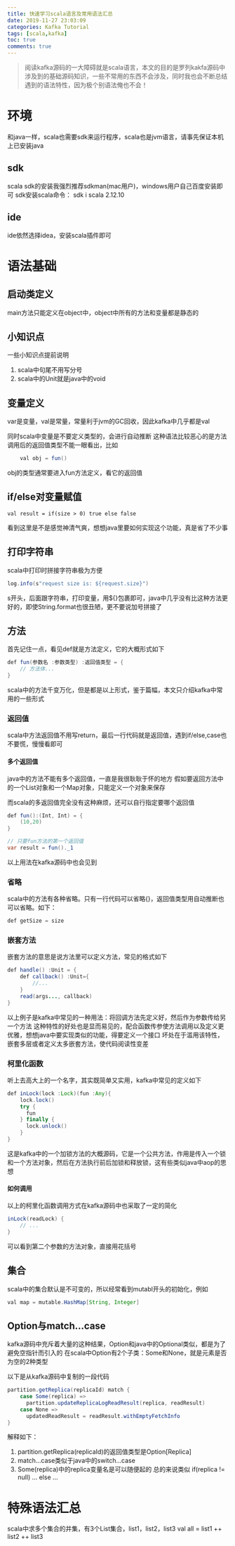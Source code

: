 ```yaml
---
title: 快速学习scala语言及常用语法汇总
date: 2019-11-27 23:03:09
categories: Kafka Tutorial
tags: [scala,kafka]
toc: true
comments: true
---
```


>阅读kafka源码的一大障碍就是scala语言，本文的目的是罗列kakfa源码中涉及到的基础源码知识，一些不常用的东西不会涉及，同时我也会不断总结遇到的语法特性，因为极个别语法俺也不会！

# 环境
和java一样，scala也需要sdk来运行程序，scala也是jvm语言，请事先保证本机上已安装java

## sdk
scala sdk的安装我强烈推荐sdkman(mac用户)，windows用户自己百度安装即可
sdk安装scala命令： sdk i scala 2.12.10

## ide
ide依然选择idea，安装scala插件即可

# 语法基础

## 启动类定义

main方法只能定义在object中，object中所有的方法和变量都是静态的

## 小知识点

一些小知识点提前说明
1. scala中句尾不用写分号
2. scala中的Unit就是java中的void

## 变量定义

var是变量，val是常量，常量利于jvm的GC回收，因此kafka中几乎都是val

同时scala中变量是不要定义类型的，会进行自动推断
这种语法比较恶心的是方法调用后的返回值类型不能一眼看出，比如
```java
	val obj = fun()
```
obj的类型通常要进入fun方法定义，看它的返回值

## if/else对变量赋值
```
val result = if(size > 0) true else false
```
看到这里是不是感觉神清气爽，想想java里要如何实现这个功能，真是省了不少事

## 打印字符串
scala中打印时拼接字符串极为方便
```java
log.info(s"request size is: ${request.size}")
```
s开头，后面跟字符串，打印变量，用${}包裹即可，java中几乎没有比这种方法更好的，即使String.format也很丑陋，更不要说加号拼接了


## 方法

首先记住一点，看见def就是方法定义，它的大概形式如下
```java
def fun(参数名 :参数类型) :返回值类型 = {
	// 方法体...
}
```
scala中的方法千变万化，但是都是以上形式，鉴于篇幅，本文只介绍kafka中常用的一些形式

### 返回值

scala中方法返回值不用写return，最后一行代码就是返回值，遇到if/else,case也不要慌，慢慢看即可

#### 多个返回值

java中的方法不能有多个返回值，一直是我很耿耿于怀的地方
假如要返回方法中的一个List对象和一个Map对象，只能定义一个对象来保存

而scala的多返回值完全没有这种麻烦，还可以自行指定要哪个返回值
```java
def fun():(Int, Int) = {
	(10,20)
}

// 只要fun方法的第一个返回值
var result = fun()._1
```
以上用法在kafka源码中也会见到


### 省略

scala中的方法有各种省略。只有一行代码可以省略{}，返回值类型用自动推断也可以省略。如下：
```java
def getSize = size
```

### 嵌套方法

嵌套方法的意思是说方法里可以定义方法，常见的格式如下
```java
def handle() :Unit = {
	def callback() :Unit={
		//...
	}
	read(args..., callback)
}
```
以上例子是kafka中常见的一种用法：将回调方法先定义好，然后作为参数传给另一个方法
这种特性的好处也是显而易见的，配合函数传参使方法调用以及定义更优雅，想想java中要实现类似的功能，得要定义一个接口
坏处在于滥用该特性，嵌套多层或者定义太多嵌套方法，使代码阅读性变差

### 柯里化函数

听上去高大上的一个名字，其实既简单又实用，kafka中常见的定义如下
```java
def inLock(lock :Lock)(fun :Any){
	lock.lock()
    try {
      fun
    } finally {
      lock.unlock()
    }
}
```
这是kafka中的一个加锁方法的大概源码，它是一个公共方法，作用是传入一个锁和一个方法对象，然后在方法执行前后加锁和释放锁，这有些类似java中aop的思想

#### 如何调用
以上的柯里化函数调用方式在kafka源码中也采取了一定的简化
```java
inLock(readLock) {
	// ...
}
```
可以看到第二个参数的方法对象，直接用花括号


## 集合
scala中的集合默认是不可变的，所以经常看到mutabl开头的初始化，例如

```java
val map = mutable.HashMap[String, Integer]
```

## Option与match...case
kafka源码中充斥着大量的这种结果，Option和java中的Optional类似，都是为了避免空指针而引入的
在scala中Option有2个子类：Some和None，就是元素是否为空的2种类型

以下是从kafka源码中复制的一段代码
```java
partition.getReplica(replicaId) match {
	case Some(replica) =>
	  partition.updateReplicaLogReadResult(replica, readResult)
	case None =>
	  updatedReadResult = readResult.withEmptyFetchInfo
}
```
解释如下：
1. partition.getReplica(replicaId)的返回值类型是Option[Replica]
2. match...case类似于java中的switch...case
3. Some(replica)中的replica变量名是可以随便起的
总的来说类似 if(replica != null) ... else ...


# 特殊语法汇总

scala中求多个集合的并集，有3个List集合，list1，list2，list3
val all = list1 ++ list2 ++ list3





















